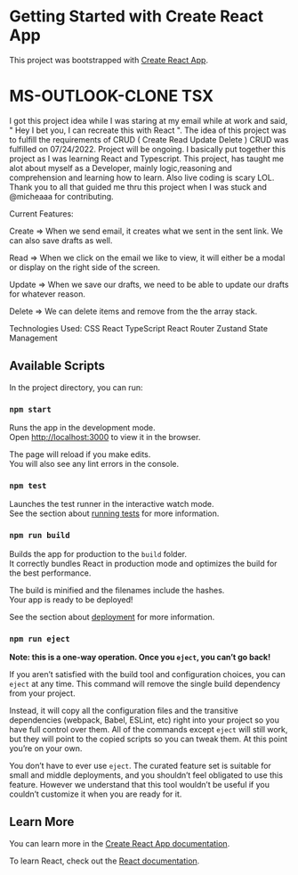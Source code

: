 # Getting Started with Create React App

This project was bootstrapped with [Create React App](https://github.com/facebook/create-react-app).

# MS-OUTLOOK-CLONE TSX

I got this project idea while I was staring at my email while at work and said, " Hey I bet you, I can recreate this with React ".
The idea of this project was to fulfill the requirements of CRUD ( Create Read Update Delete )
CRUD was fulfilled on 07/24/2022. Project will be ongoing. I basically put together this project as I was learning React and Typescript.
This project, has taught me alot about myself as a Developer, mainly logic,reasoning and comprehension and learning how to learn.
Also live coding is scary LOL. Thank you to all that guided me thru this project when I was stuck and @micheaaa for contributing.

Current Features:

Create => When we send email, it creates what we sent in the sent link.
          We can also save drafts as well.

Read => When we click on the email we like to view, 
        it will either be a modal or display on the 
        right side of the screen.
        
Update => When we save our drafts, we need to be 
          able to update our drafts for whatever reason.
          
Delete => We can delete items and remove from the the array stack.


Technologies Used:
CSS
React
TypeScript
React Router
Zustand State Management


## Available Scripts

In the project directory, you can run:

### `npm start`

Runs the app in the development mode.\
Open [http://localhost:3000](http://localhost:3000) to view it in the browser.

The page will reload if you make edits.\
You will also see any lint errors in the console.

### `npm test`

Launches the test runner in the interactive watch mode.\
See the section about [running tests](https://facebook.github.io/create-react-app/docs/running-tests) for more information.

### `npm run build`

Builds the app for production to the `build` folder.\
It correctly bundles React in production mode and optimizes the build for the best performance.

The build is minified and the filenames include the hashes.\
Your app is ready to be deployed!

See the section about [deployment](https://facebook.github.io/create-react-app/docs/deployment) for more information.

### `npm run eject`

**Note: this is a one-way operation. Once you `eject`, you can’t go back!**

If you aren’t satisfied with the build tool and configuration choices, you can `eject` at any time. This command will remove the single build dependency from your project.

Instead, it will copy all the configuration files and the transitive dependencies (webpack, Babel, ESLint, etc) right into your project so you have full control over them. All of the commands except `eject` will still work, but they will point to the copied scripts so you can tweak them. At this point you’re on your own.

You don’t have to ever use `eject`. The curated feature set is suitable for small and middle deployments, and you shouldn’t feel obligated to use this feature. However we understand that this tool wouldn’t be useful if you couldn’t customize it when you are ready for it.

## Learn More

You can learn more in the [Create React App documentation](https://facebook.github.io/create-react-app/docs/getting-started).

To learn React, check out the [React documentation](https://reactjs.org/).

